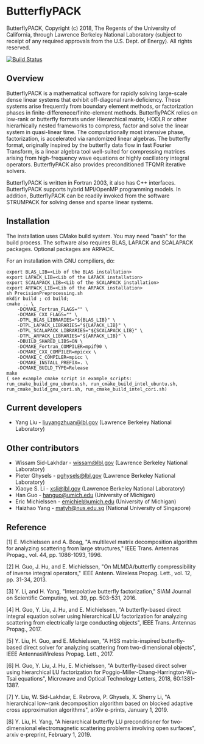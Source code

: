# ButterflyPACK
ButterflyPACK, Copyright (c) 2018, The Regents of the University of California, through Lawrence Berkeley National Laboratory (subject to receipt of any required approvals from the U.S. Dept. of Energy).  All rights reserved.

[![Build Status](https://travis-ci.com/liuyangzhuan/ButterflyPACK.svg?token=xooeQZbwgfe8y48ztwEU&branch=master)](https://travis-ci.com/liuyangzhuan/ButterflyPACK)


## Overview
ButterflyPACK is a mathematical software for rapidly solving large-scale dense linear systems that exhibit off-diagonal rank-deficiency. These systems arise frequently from boundary element methods, or factorization phases in finite-differenece/finite-element methods. ButterflyPACK relies on low-rank or butterfly formats under Hierarchical matrix, HODLR or other hierarhically nested frameworks to compress, factor and solve the linear system in quasi-linear time. The computationally most intensive phase, factorization, is accelerated via randomized linear algebras. The butterfly format, originally inspired by the butterfly data flow in fast Fourier Transform, is a linear algebra tool well-suited for compressing matrices arising from high-frequency wave equations or highly oscillatory integral operators. ButterflyPACK also provides preconditioned TFQMR iterative solvers.

ButterflyPACK is written in Fortran 2003, it also has C++ interfaces. ButterflyPACK supports hybrid MPI/OpenMP programming models. In addition, ButterflyPACK can be readily invoked from the software STRUMPACK for solving dense and sparse linear systems.


## Installation

The installation uses CMake build system. You may need "bash" for the build process. The software also requires BLAS, LAPACK and SCALAPACK packages. Optional packages are ARPACK.

For an installation with GNU compiliers, do:
```
export BLAS_LIB=<Lib of the BLAS installation>
export LAPACK_LIB=<Lib of the LAPACK installation>
export SCALAPACK_LIB=<Lib of the SCALAPACK installation>
export ARPACK_LIB=<Lib of the ARPACK installation>
sh PrecisionPreprocessing.sh
mkdir build ; cd build;
cmake .. \
	-DCMAKE_Fortran_FLAGS="" \
	-DCMAKE_CXX_FLAGS="" \
	-DTPL_BLAS_LIBRARIES="${BLAS_LIB}" \
	-DTPL_LAPACK_LIBRARIES="${LAPACK_LIB}" \
	-DTPL_SCALAPACK_LIBRARIES="${SCALAPACK_LIB}" \
	-DTPL_ARPACK_LIBRARIES="${ARPACK_LIB}" \
	-DBUILD_SHARED_LIBS=ON \
	-DCMAKE_Fortran_COMPILER=mpif90 \
	-DCMAKE_CXX_COMPILER=mpicxx \
	-DCMAKE_C_COMPILER=mpicc \
	-DCMAKE_INSTALL_PREFIX=. \
	-DCMAKE_BUILD_TYPE=Release
make
( see example cmake script in example_scripts: run_cmake_build_gnu_ubuntu.sh, run_cmake_build_intel_ubuntu.sh, run_cmake_build_gnu_cori.sh, run_cmake_build_intel_cori.sh)
```

## Current developers
 - Yang Liu - liuyangzhuan@lbl.gov (Lawrence Berkeley National Laboratory)

## Other contributors
 - Wissam Sid-Lakhdar - wissam@lbl.gov (Lawrence Berkeley National Laboratory)
 - Pieter Ghysels - pghysels@lbl.gov (Lawrence Berkeley National Laboratory)
 - Xiaoye S. Li - xsli@lbl.gov (Lawrence Berkeley National Laboratory)
 - Han Guo - hanguo@umich.edu (University of Michigan)
 - Eric Michielssen - emichiel@umich.edu (University of Michigan)
 - Haizhao Yang - matyh@nus.edu.sg (National University of Singapore)

## Reference

[1] E. Michielssen and A. Boag, "A multilevel matrix decomposition algorithm for analyzing scattering from large structures," IEEE Trans. Antennas Propag., vol. 44, pp. 1086-1093, 1996.

[2] H. Guo, J. Hu, and E. Michielssen, "On MLMDA/butterfly compressibility of inverse integral operators," IEEE Antenn. Wireless Propag. Lett., vol. 12, pp. 31-34, 2013.

[3] Y. Li, and H. Yang, "Interpolative butterfly factorization," SIAM Journal on Scientific Computing, vol. 39, pp. 503-531, 2016.

[4] H. Guo, Y. Liu, J. Hu, and E. Michielssen, "A butterfly-based direct integral equation solver using hierarchical LU factorization for analyzing scattering from electrically large conducting objects", IEEE Trans. Antennas Propag., 2017.

[5] Y. Liu, H. Guo, and E. Michielssen, "A HSS matrix-inspired butterfly-based direct solver for analyzing scattering from two-dimensional objects", IEEE AntennasWireless Propag. Lett., 2017.

[6] H. Guo, Y. Liu, J. Hu, E. Michielssen, "A butterfly-based direct solver using hierarchical LU factorization for Poggio-Miller-Chang-Harrington-Wu-Tsai equations", Microwave and Optical Technology Letters, 2018, 60:1381-1387.

[7] Y. Liu, W. Sid-Lakhdar, E. Rebrova, P. Ghysels, X. Sherry Li, "A hierarchical low-rank decomposition algorithm based on blocked adaptive cross approximation algorithms", arXiv e-prints, January 1, 2019.

[8] Y. Liu, H. Yang, "A hierarchical butterfly LU preconditioner for two-dimensional electromagnetic scattering problems involving open surfaces", arxiv e-preprint, February 1, 2019.


